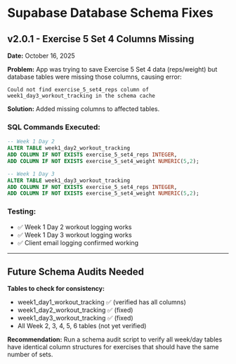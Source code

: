 # Supabase Database Schema Fixes

## v2.0.1 - Exercise 5 Set 4 Columns Missing

**Date:** October 16, 2025

**Problem:**
App was trying to save Exercise 5 Set 4 data (reps/weight) but database tables were missing those columns, causing error:
```
Could not find exercise_5_set4_reps column of week1_day3_workout_tracking in the schema cache
```

**Solution:**
Added missing columns to affected tables.

### SQL Commands Executed:

```sql
-- Week 1 Day 2
ALTER TABLE week1_day2_workout_tracking
ADD COLUMN IF NOT EXISTS exercise_5_set4_reps INTEGER,
ADD COLUMN IF NOT EXISTS exercise_5_set4_weight NUMERIC(5,2);

-- Week 1 Day 3
ALTER TABLE week1_day3_workout_tracking
ADD COLUMN IF NOT EXISTS exercise_5_set4_reps INTEGER,
ADD COLUMN IF NOT EXISTS exercise_5_set4_weight NUMERIC(5,2);
```

### Testing:
- ✅ Week 1 Day 2 workout logging works
- ✅ Week 1 Day 3 workout logging works
- ✅ Client email logging confirmed working

---

## Future Schema Audits Needed

**Tables to check for consistency:**
- week1_day1_workout_tracking ✅ (verified has all columns)
- week1_day2_workout_tracking ✅ (fixed)
- week1_day3_workout_tracking ✅ (fixed)
- All Week 2, 3, 4, 5, 6 tables (not yet verified)

**Recommendation:** Run a schema audit script to verify all week/day tables have identical column structures for exercises that should have the same number of sets.
